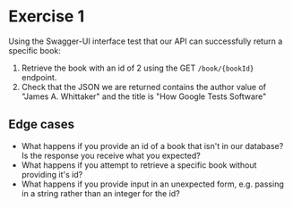 # Exercise 1 

Using the Swagger-UI interface test that our API can successfully return a specific book:

1. Retrieve the book with an id of 2 using the GET `/book/{bookId}` endpoint.
2. Check that the JSON we are returned contains the author value of "James A. Whittaker" and the title is "How Google Tests Software"

## Edge cases 

- What happens if you provide an id of a book that isn't in our database? Is the response you receive what you expected?
- What happens if you attempt to retrieve a specific book without providing it's id? 
- What happens if you provide input in an unexpected form, e.g. passing in a string rather than an integer for the id?
  

